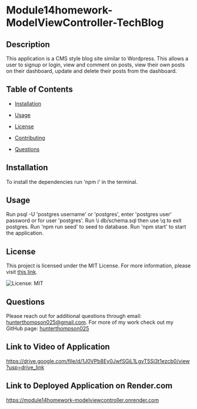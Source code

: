 # Module14homework-ModelViewController-TechBlog

## Description

This application is a CMS style blog site similar to Wordpress. This allows a user to signup or login, view and comment on posts, view their own posts on their dashboard, update and delete their posts from the dashboard.

## Table of Contents

* [Installation](#installation)

* [Usage](#usage)

* [License](#license)

* [Contributing](#contributing)

* [Questions](#questions)

## Installation

To install the dependencies run 'npm i' in the terminal.

## Usage

Run psql -U 'postgres username' or 'postgres', enter 'postgres user' password or for user 'postgres'. Run \i db/schema.sql then use \q to exit postgres. Run 'npm run seed' to seed to database. Run 'npm start' to start the application. 

## License

This project is licensed under the MIT License. For more information, please visit [this link](https://opensource.org/licenses/MIT).
  
![License: MIT](https://img.shields.io/badge/License-MIT-yellow.svg)

## Questions

Please reach out for additional questions through email: hunterthompson025@gmail.com. For more of my work check out my GitHub page: [hunterthompson025](https://github.com/hunterthompson025)

## Link to Video of Application
https://drive.google.com/file/d/1J0VPb8Ey0JwfSGiL1LgvT5Sj3t1ezcb0/view?usp=drive_link

## Link to Deployed Application on Render.com
https://module14homework-modelviewcontroller.onrender.com